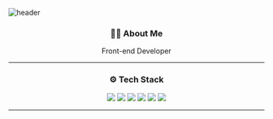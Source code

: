<!-- 헤더 -->
![header](https://capsule-render.vercel.app/api?type=waving&color=0:000000,100:434343&height=220&section=header&text=SEOYEON&fontColor=ffffff&fontSize=40&fontAlign=50&fontAlignY=40&desc=Front-end%20Developer%20Journey&descAlign=50&descAlignY=65)

<div align="center">

### 🧑‍💻 About Me
Front-end Developer

---

### ⚙️ Tech Stack

<img src="https://img.shields.io/badge/HTML-000000?style=flat&logo=html5&logoColor=white"/>
<img src="https://img.shields.io/badge/CSS-000000?style=flat&logo=css3&logoColor=white"/>
<img src="https://img.shields.io/badge/JavaScript-000000?style=flat&logo=javascript&logoColor=white"/>
<img src="https://img.shields.io/badge/Git-000000?style=flat&logo=git&logoColor=white"/>
<img src="https://img.shields.io/badge/GitHub-000000?style=flat&logo=github&logoColor=white"/>
<img src="https://img.shields.io/badge/VSCode-000000?style=flat&logo=visualstudiocode&logoColor=white"/>

---


